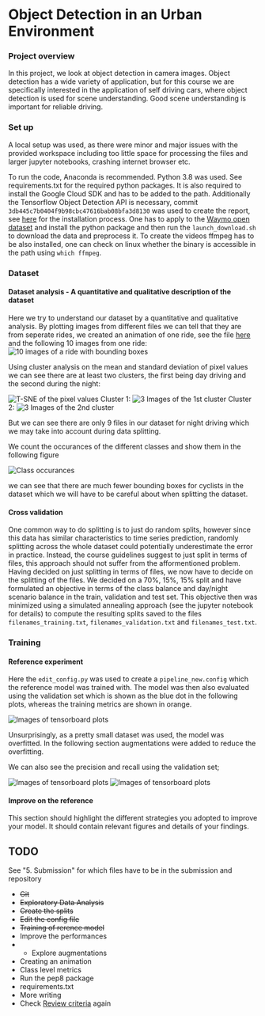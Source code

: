 # Object Detection in an Urban Environment

### Project overview
In this project, we look at object detection in camera images. Object detection has a wide variety of application, but for this course we are specifically interested in the application of self driving cars, where object detection is used for scene understanding. Good scene understanding is important for reliable driving. 

### Set up

A local setup was used, as there were minor and major issues with the provided workspace including too little space for processing the files and larger jupyter notebooks, crashing internet browser etc.

To run the code, Anaconda is recommended. Python 3.8 was used. See requirements.txt for the required python packages. It is also required to install the Google Cloud SDK and has to be added to the path. Additionally the Tensorflow Object Detection API is necessary, commit `3db445c7b0404f9b98cbc47616bab08bfa3d8130` was used to create the report, see [here](https://tensorflow-object-detection-api-tutorial.readthedocs.io/en/latest/install.html) for the installation process. One has to apply to the [Waymo open dataset](https://waymo.com/open/) and install the python package and then run the `launch_download.sh` to download the data and preprocess it. To create the videos ffmpeg has to be also installed, one can check on linux whether the binary is accessible in the path using `which ffmpeg`.

### Dataset
#### Dataset analysis - A quantitative and qualitative description of the dataset

Here we try to understand our dataset by a quantitative and qualitative analysis. By plotting images from different files we can tell that they are from seperate rides, we created an animation of one ride, see the file [here](./visualizations/one_ride.mp4) and the following 10 images from one ride:
![10 images of a ride with bounding boxes](./visualizations/ten_images.png)

Using cluster analysis on the mean and standard deviation of pixel values we can see there are at least two clusters, the first being day driving and the second during the night:

![T-SNE of the pixel values](./visualizations/tsne_pixel_values.png)
Cluster 1:
![3 Images of the 1st cluster](./visualizations/cluster_0.png)
Cluster 2:
![3 Images of the 2nd cluster](./visualizations/cluster_1.png)

But we can see there are only 9 files in our dataset for night driving which we may take into account during data splitting.

We count the occurances of the different classes and show them in the following figure

![Class occurances](./visualizations/class_occurances.png)

we can see that there are much fewer bounding boxes for cyclists in the dataset which we will have to be careful about when splitting the dataset.

#### Cross validation

One common way to do splitting is to just do random splits, however since this data has similar characteristics to time series prediction, randomly splitting across the whole dataset could potentially underestimate the error in practice. Instead, the course guidelines suggest to just split in terms of files, this approach should not suffer from the afformentioned problem. Having decided on just splitting in terms of files, we now have to decide on the splitting of the files. We decided on a 70%, 15%, 15% split and have formulated an objective in terms of the class balance and day/night scenario balance in the train, validation and test set. This objective then was minimized using a simulated annealing approach (see the jupyter notebook for details) to compute the resulting splits saved to the files `filenames_training.txt`, `filenames_validation.txt` and `filenames_test.txt`.

### Training 
#### Reference experiment
Here the `edit_config.py` was used to create a `pipeline_new.config` which the reference model was trained with. The model was then also evaluated using the validation set which is shown as the blue dot in the following plots, whereas the training metrics are shown in orange.

![Images of tensorboard plots](./visualizations/screenshot_0.png)

Unsurprisingly, as a pretty small dataset was used, the model was overfitted. In the following section augmentations were added to reduce the overfitting.

We can also see the precision and recall using the validation set;

![Images of tensorboard plots](./visualizations/screenshot_1.png)
![Images of tensorboard plots](./visualizations/screenshot_2.png)

#### Improve on the reference
This section should highlight the different strategies you adopted to improve your model. It should contain relevant figures and details of your findings.
 
## TODO
See "5. Submission" for which files have to be in the submission and repository

* ~~Git~~
* ~~Exploratory Data Analysis~~
* ~~Create the splits~~
* ~~Edit the config file~~
* ~~Training of rerence model~~
* Improve the performances
* * Explore augmentations
* Creating an animation
* Class level metrics
* Run the pep8 package
* requirements.txt
* More writing
* Check [Review criteria](https://review.udacity.com/#!/rubrics/2940/view) again
